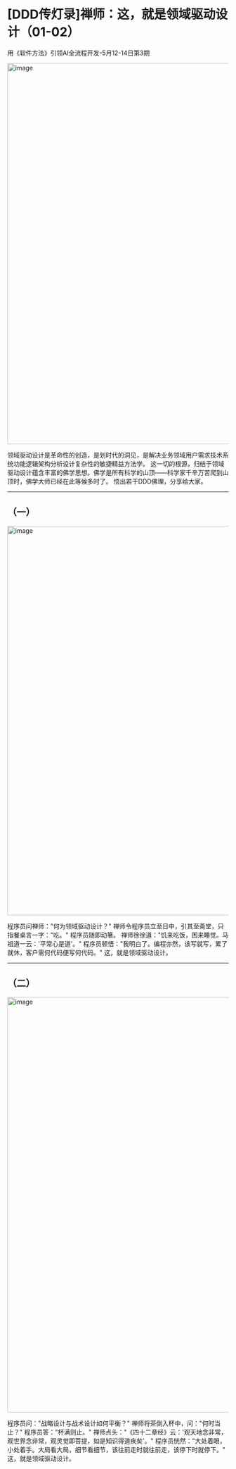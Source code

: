 # [DDD传灯录]禅师：这，就是领域驱动设计（01-02）

用《软件方法》引领AI全流程开发-5月12-14日第3期

<img width="1080" height="866" alt="image" src="https://github.com/user-attachments/assets/d84f76af-8c24-4b0a-962e-07a4b6919f7a" />

领域驱动设计是革命性的创造，是划时代的洞见，是解决业务领域用户需求技术系统功能逻辑架构分析设计复杂性的敏捷精益方法学。
这一切的根源，归结于领域驱动设计蕴含丰富的佛学思想。佛学是所有科学的山顶——科学家千辛万苦爬到山顶时，佛学大师已经在此等候多时了。
悟出若干DDD佛理，分享给大家。

---

## （一）

<img width="1080" height="885" alt="image" src="https://github.com/user-attachments/assets/12e1497e-b64c-449f-9c18-c42b5b1a31a5" />

程序员问禅师："何为领域驱动设计？"
禅师令程序员立至日中，引其至斋堂，只指餐桌言一字："吃。"
程序员随即动箸。
禅师徐徐道："饥来吃饭，困来睡觉。马祖道一云：'平常心是道'。"
程序员顿悟："我明白了。编程亦然，该写就写，累了就休，客户需何代码便写何代码。"
这，就是领域驱动设计。

---

## （二）

<img width="1080" height="944" alt="image" src="https://github.com/user-attachments/assets/1f2a54b3-0c41-4f45-976e-085d1bebdf9f" />


程序员问："战略设计与战术设计如何平衡？"
禅师将茶倒入杯中，问："何时当止？"
程序员答："杯满则止。"
禅师点头："《四十二章经》云：'观天地念非常，观世界念非常，观灵觉即菩提，如是知识得道疾矣'。"
程序员恍然："大处着眼，小处着手。大局看大局，细节看细节，该往前走时就往前走，该停下时就停下。"
这，就是领域驱动设计。
